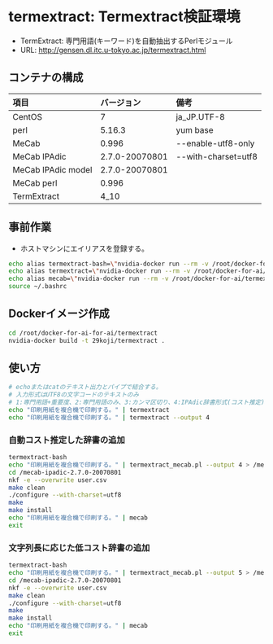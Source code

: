 # termextract: Termextract検証環境
* TermExtract: 専門用語(キーワード)を自動抽出するPerlモジュール
* URL: <http://gensen.dl.itc.u-tokyo.ac.jp/termextract.html>

## コンテナの構成
| 項目        | バージョン | 備考 |
|:-----------|:------------|:------------|
| CentOS     | 7 | ja_JP.UTF-8|
| perl | 5.16.3 | yum base |
| MeCab     | 0.996 | --enable-utf8-only|
| MeCab IPAdic | 2.7.0-20070801 |--with-charset=utf8|
| MeCab IPAdic model | 2.7.0-20070801 ||
| MeCab perl | 0.996 ||
| TermExtract | 4_10 ||

## 事前作業
*  ホストマシンにエイリアスを登録する。
``` bash
echo alias termextract-bash=\"nvidia-docker run --rm -v /root/docker-for-ai/termextract/data:/var/lib/termextract -a stdin -a stdout -a stderr -i 29koji/termextract /bin/bash\" >> ~/.bashrc
echo alias termextract=\"nvidia-docker run --rm -v /root/docker-for-ai/termextract/data:/var/lib/termextract -a stdin -a stdout -a stderr -i 29koji/termextract termextract_mecab.pl\" >> ~/.bashrc
echo alias mecab=\"nvidia-docker run --rm -v /root/docker-for-ai/termextract/data:/var/lib/termextract -a stdin -a stdout -a stderr -i 29koji/termextract mecab\" >> ~/.bashrc
source ~/.bashrc
```

## Dockerイメージ作成
``` bash
cd /root/docker-for-ai-for-ai/termextract
nvidia-docker build -t 29koji/termextract .
```

## 使い方
``` bash
# echoまたはcatのテキスト出力とパイプで結合する。
# 入力形式はUTF8の文字コードのテキストのみ
# 1:専門用語+重要度、2:専門用語のみ、3:カンマ区切り、4:IPAdic辞書形式(コスト推定)、5:IPAdic辞書形式(文字列長)
echo "印刷用紙を複合機で印刷する。" | termextract
echo "印刷用紙を複合機で印刷する。" | termextract --output 4
```
### 自動コスト推定した辞書の追加
``` bash
termextract-bash
echo "印刷用紙を複合機で印刷する。" | termextract_mecab.pl --output 4 > /mecab-ipadic-2.7.0-20070801/user.csv
cd /mecab-ipadic-2.7.0-20070801
nkf -e --overwrite user.csv
make clean
./configure --with-charset=utf8
make
make install
echo "印刷用紙を複合機で印刷する。" | mecab
exit
```

### 文字列長に応じた低コスト辞書の追加
``` bash
termextract-bash
echo "印刷用紙を複合機で印刷する。" | termextract_mecab.pl --output 5 > /mecab-ipadic-2.7.0-20070801/user.csv
cd /mecab-ipadic-2.7.0-20070801
nkf -e --overwrite user.csv
make clean
./configure --with-charset=utf8
make
make install
echo "印刷用紙を複合機で印刷する。" | mecab
exit
```
